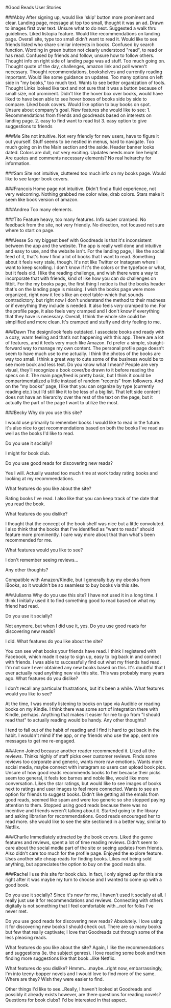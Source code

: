 #Good Reads User Stories

###Abby
After signing up, would like 'skip' button more prominent and clear.
Landing page, message at top too small, thought it was an ad. Drawn to images first over text. Unsure what to do next. Suggested a walk thru guidelines. Liked listopia feature. Would like recommendations on landing page.
Overall site, type too small didn't want to read it. Would like to see friends listed who share similar interests in books. Confused by search function. 
Wording in green button not clearly understood "read", to read or has read.
Confused by friends and follow, unsure how to follow others. Thought info on right side of landing page was ad stuff. Too much going on. Thought quote of the day, challenges, amazon link and poll weren't necessary. Thought recommendations, bookshelves and currently reading important. Would like some guidance on updates. Too many options on left side in "my books," too much text. Wants to see better organization of tools. Thought Links looked like text and not sure that it was a button because of small size, not prominent. 
Didn't like the hover box over books, would have liked to have been able to see hover boxes of books side by side to compare. Liked book covers.
Would like option to buy books on spot. Unsure about company's goal.
New features she would like to see:
    1. Recommendations from friends and goodreads based on interests on landing page.
    2. easy to find want to read list
    3. easy option to give suggestions to friends

###Me
Site not intuitive. Not very friendly for new users, have to figure
it out yourself. Stuff seems to be nestled in menus, hard to navigate.
Too much going on in the Main section and the aside.
Header banner looks dated. Colors are dull, not very exciting.
Updates needs more line height. Are quotes and comments necessary elements?
No real heirarchy for information.

###Sam
Site not intuitive, cluttered too much info on my books page.
Would like to see larger book covers.

###Francois
Home page not intuitive.
Didn't find a fluid experience, not very welcoming.
Nothing grabbed me color wise, drab colors.
Stars make it seem like book version of amazon.

###Andrea
Too many elements. 

###Tito
Feature heavy, too many features. Info super cramped.
No feedback from the site, not very friendly. No direction, not focused
not sure where to start on page. 

###Jesse
So my biggest beef with Goodreads is that it's inconsistent between the app and the website. The app is really well done and intuitive and easy to use, and the website isn't. For the landing page, I like the social feed of it, that's how I find a lot of books that I want to read. Something about it feels very stale, though. It's not like Twitter or Instagram where I want to keep scrolling. I don't know if it's the colors or the typeface or what, but it feels old. I like the reading challenge, and wish there were a way to incorporate that with friends, kind of like how you can do challenges on fitbit. For the my books page, the first thing I notice is that the books header that's on the landing page is missing. I wish the books page were more organized, right now it feels like an excel table-which that sounds contradictory, but right now I don't understand the method to their madness or if everything they include is needed. It also feels _very_ cramped to me.  For the  profile page, it also feels very cramped and I don't know if everything that they have is necessary. Overall, I think the whole site could be simplified and more clean. It's cramped and stuffy and dirty feeling to me.

###Dawn
The design/look feels outdated. I associate books and ready with a cozy, warm feeling and that’s not happening with this app. There are a lot of features, and it feels very much like Amazon. I’d prefer a simple, straight-forward way to manage my own content. The personal profile page doesn’t seem to have much use to me actually. I think the photos of the books are way too small. I think a great way to cute some of the business would be to see more book and less text. Do you know what I mean? People are very visual, they’ll recognize a book cover/be drawn to it before reading the specs on it. The main page/feed is pretty basic, but I think it could be compartmentalized a little instead of random “recents” from followers. And on the “my books” page, I like that you can organize by type (currently reading etc.) but I’d still like it to be less of a big list. That left side content does not have an hierarchy over the rest of the text on the page, but it actually the part of the page I want to utilize the most.

###Becky
Why do you use this site?  

I would use primarily to remember books I would like to read in the future. it's also nice to get recommendations based on both the books I've read as well as the books I'd like to read.

Do you use it socially?

   I might for book club. 

Do you use good reads for discovering new reads?
  
  Yes I will. Actually wasted too much time at work today rating books and looking at my recommendations. 

What features do you like about the site?

   Rating books I've read.  I also like that you can keep track of the date that you read the book.

What features do you dislike?

   I thought that the concept of the book shelf was nice but a little convoluted. I also think that the books that I've  identified as "want to reads" should feature more prominently. I care way more about that than what's been recommended for me.  

What features would you like to see?

   I don't remember seeing reviews...

Any other thoughts?

   Compatible with Amazon/Kindle, but I generally buy my ebooks from iBooks, so it wouldn't be so seamless to buy books via this site.


###Julianna
Why do you use this site? 
I have not used it in a long time. I think I initially used it to find something good to read based on what my friend had read. 

Do you use it socially?

Not anymore, but when I did use it, yes. 
Do you use good reads for discovering new reads?

I did. 
What features do you like about the site?

You can see what books your friends have read. I think I registered with Facebook, which made it easy to sign up, easy to log back in and connect with friends. I was able
to successfully find out what my friends had read. I'm not sure I ever obtained any new books based on this. It's doubtful that I ever  actually read anything new via this site. This was probably many years ago. 
What features do you dislike?

I don't recall any particular frustrations, but it's been a while. 
What features would you like to see?

At the time, I was mostly listening to books on tape via Audible or reading books on my Kindle. I think there was some sort of integration there with Kindle, perhaps. Anything that makes it easier for me to go from "I should read that" to actually reading would be handy.
Any other thoughts?

I tend to fall out of the habit of reading and I find it hard to get back in the habit. I wouldn't mind if the app, or my friends who use the app, sent me messages to get me re-engaged.

###Jenn
Joined because another reader recommended it. Liked all the reviews. Thinks highly of staff picks over customer reviews. Finds some reviews too corporate and generic, wants more raw emotions. Wants more social media, maybe connect with instagram so users can upload book pics. Unsure of how good reads recommends books to her because their picks seem too general, it feels too barnes and noble like, would like more conversation. Likes the star ratings, but would like to see images of books next to ratings and user images to feel more connected. Wants to see an option for friends to suggest books. Didn't like getting all the emails from good reads, seemed like spam and were too generic so she stopped paying attention to them. Stopped using good reads because there was no incentive and friends weren't talking about it. Started going to the library and asking librarian for recommendations. Good reads encouraged her to read more. she would like to see the site sectioned in a better way, similar to Netflix. 

###Charlie
Immediately attracted by the book covers. Liked the genre features and reviews, spent a lot of time reading reviews. Didn't seem to care about the social media part of the site or seeing updates from friends. Also didn't care too much for the profile page. Enjoyed the explore feature. Uses another site cheap reads for finding books. Likes not being sold anything, but appreciates the option to buy on the good reads site.

###Rachel
I use this site for book club.  In fact, I only signed up for this site right after it was maybe my turn to choose and I wanted to come up with a good book. 

Do you use it socially?
Since it's new for me, I haven't used it socially at all.  I really just use it for recommendations and reviews.  Connecting with others digitally is not something that I feel comfortable with...not for folks I've never met.

Do you use good reads for discovering new reads?
Absolutely.  I love using it for discovering new books I should check out.  There are so many books but few that really captivate; I love that Goodreads cut through some of the less pleasing reads.

What features do you like about the site?
Again, I like the recommendations and suggestions (ie. the subject genres).  I love reading some book and then finding more suggestions like that book...like Netflix.

What features do you dislike?
Hmmm....maybe...right now, embarrassingly, I'm into teeny-bopper novels and I would love to find more of the same.  Where are they?  Wish they were easier to find.

Other things I'd like to see...Really, I haven't looked at Goodreads and possibly it already exists however, are there questions for reading novels?  Questions for book clubs?  I'd be interested in that aspect.  






